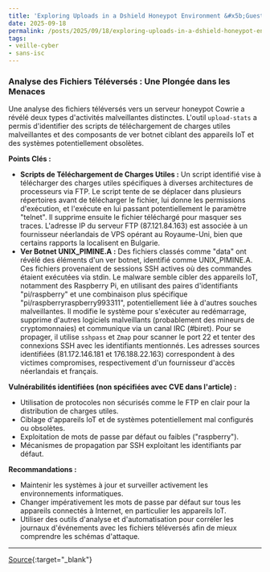 ```yaml
---
title: 'Exploring Uploads in a Dshield Honeypot Environment &#x5b;Guest Diary&#x5d;, (Thu, Sep 18th)'
date: 2025-09-18
permalink: /posts/2025/09/18/exploring-uploads-in-a-dshield-honeypot-environment-x5bguest-diaryx5d-thu-sep-18th/
tags:
- veille-cyber
- sans-isc
---
```

### Analyse des Fichiers Téléversés : Une Plongée dans les Menaces

Une analyse des fichiers téléversés vers un serveur honeypot Cowrie a révélé deux types d'activités malveillantes distinctes. L'outil `upload-stats` a permis d'identifier des scripts de téléchargement de charges utiles malveillantes et des composants de ver botnet ciblant des appareils IoT et des systèmes potentiellement obsolètes.

**Points Clés :**

*   **Scripts de Téléchargement de Charges Utiles :** Un script identifié vise à télécharger des charges utiles spécifiques à diverses architectures de processeurs via FTP. Le script tente de se déplacer dans plusieurs répertoires avant de télécharger le fichier, lui donne les permissions d'exécution, et l'exécute en lui passant potentiellement le paramètre "telnet". Il supprime ensuite le fichier téléchargé pour masquer ses traces. L'adresse IP du serveur FTP (87.121.84.163) est associée à un fournisseur néerlandais de VPS opérant au Royaume-Uni, bien que certains rapports la localisent en Bulgarie.
*   **Ver Botnet UNIX_PIMINE.A :** Des fichiers classés comme "data" ont révélé des éléments d'un ver botnet, identifié comme UNIX_PIMINE.A. Ces fichiers provenaient de sessions SSH actives où des commandes étaient exécutées via stdin. Le malware semble cibler des appareils IoT, notamment des Raspberry Pi, en utilisant des paires d'identifiants "pi/raspberry" et une combinaison plus spécifique "pi/raspberryraspberry993311", potentiellement liée à d'autres souches malveillantes. Il modifie le système pour s'exécuter au redémarrage, supprime d'autres logiciels malveillants (probablement des mineurs de cryptomonnaies) et communique via un canal IRC (#biret). Pour se propager, il utilise `sshpass` et `Zmap` pour scanner le port 22 et tenter des connexions SSH avec les identifiants mentionnés. Les adresses sources identifiées (81.172.146.181 et 176.188.22.163) correspondent à des victimes compromises, respectivement d'un fournisseur d'accès néerlandais et français.

**Vulnérabilités identifiées (non spécifiées avec CVE dans l'article) :**

*   Utilisation de protocoles non sécurisés comme le FTP en clair pour la distribution de charges utiles.
*   Ciblage d'appareils IoT et de systèmes potentiellement mal configurés ou obsolètes.
*   Exploitation de mots de passe par défaut ou faibles ("raspberry").
*   Mécanismes de propagation par SSH exploitant les identifiants par défaut.

**Recommandations :**

*   Maintenir les systèmes à jour et surveiller activement les environnements informatiques.
*   Changer impérativement les mots de passe par défaut sur tous les appareils connectés à Internet, en particulier les appareils IoT.
*   Utiliser des outils d'analyse et d'automatisation pour corréler les journaux d'événements avec les fichiers téléversés afin de mieux comprendre les schémas d'attaque.

---
[Source](https://isc.sans.edu/diary/rss/32296){:target="_blank"}
